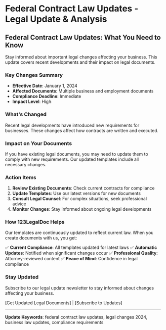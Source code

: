 # Federal Contract Law Updates - Legal Update & Analysis

## Federal Contract Law Updates: What You Need to Know

Stay informed about important legal changes affecting your business. This update covers recent developments and their impact on legal documents.

### Key Changes Summary

- **Effective Date**: January 1, 2024
- **Affected Documents**: Multiple business and employment documents
- **Compliance Deadline**: Immediate
- **Impact Level**: High

### What's Changed

Recent legal developments have introduced new requirements for businesses. These changes affect how contracts are written and executed.

### Impact on Your Documents

If you have existing legal documents, you may need to update them to comply with new requirements. Our updated templates include all necessary changes.

### Action Items

1. **Review Existing Documents**: Check current contracts for compliance
2. **Update Templates**: Use our latest versions for new documents
3. **Consult Legal Counsel**: For complex situations, seek professional advice
4. **Monitor Changes**: Stay informed about ongoing legal developments

### How 123LegalDoc Helps

Our templates are continuously updated to reflect current law. When you create documents with us, you get:

✅ **Current Compliance**: All templates updated for latest laws
✅ **Automatic Updates**: Notified when significant changes occur
✅ **Professional Quality**: Attorney-reviewed content
✅ **Peace of Mind**: Confidence in legal compliance

### Stay Updated

Subscribe to our legal update newsletter to stay informed about changes affecting your business.

[Get Updated Legal Documents] | [Subscribe to Updates]

---

**Update Keywords**: federal contract law updates, legal changes 2024, business law updates, compliance requirements
